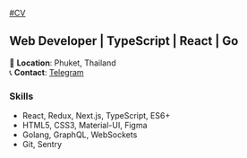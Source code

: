 [#CV](https://eutjeng.notion.site/Eugene-Geyer-681d7cf98cbd43e79d736e5302da2cc3)

## Web Developer | TypeScript | React | Go

📍 **Location**: Phuket, Thailand  
📞 **Contact**:  [Telegram](https://t.me/eutjeng)  

### Skills
- React, Redux, Next.js, TypeScript, ES6+
- HTML5, CSS3, Material-UI, Figma
- Golang, GraphQL, WebSockets
- Git, Sentry
